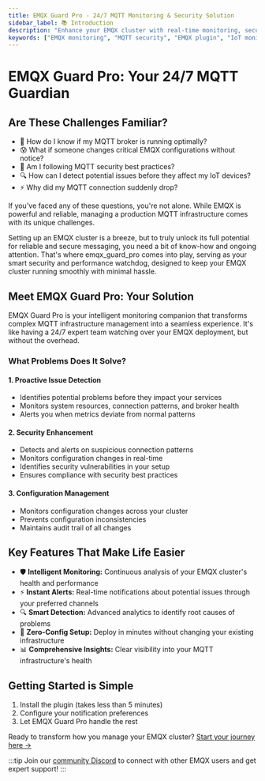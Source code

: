 ```yaml
---
title: EMQX Guard Pro - 24/7 MQTT Monitoring & Security Solution
sidebar_label: 📚 Introduction
description: "Enhance your EMQX cluster with real-time monitoring, security alerts, and performance optimization. Get instant notifications for MQTT broker issues, configuration changes, and security vulnerabilities."
keywords: ["EMQX monitoring", "MQTT security", "EMQX plugin", "IoT monitoring", "MQTT broker security", "MQTT performance", "EMQX alerts", "MQTT monitoring tool", "EMQX cluster management"]
---
```

# EMQX Guard Pro: Your 24/7 MQTT Guardian

## Are These Challenges Familiar?

- 🤔 How do I know if my MQTT broker is running optimally?
- 😰 What if someone changes critical EMQX configurations without notice?
- 💭 Am I following MQTT security best practices?
- 🔍 How can I detect potential issues before they affect my IoT devices?
- ⚡ Why did my MQTT connection suddenly drop?

If you've faced any of these questions, you're not alone. While EMQX is powerful and reliable, managing a production MQTT infrastructure comes with its unique challenges.

Setting up an EMQX cluster is a breeze, but to truly unlock its full potential for reliable and secure messaging, you need a bit of know-how and ongoing attention. That's where emqx_guard_pro comes into play, serving as your smart security and performance watchdog, designed to keep your EMQX cluster running smoothly with minimal hassle.

## Meet EMQX Guard Pro: Your Solution

EMQX Guard Pro is your intelligent monitoring companion that transforms complex MQTT infrastructure management into a seamless experience. It's like having a 24/7 expert team watching over your EMQX deployment, but without the overhead.

### What Problems Does It Solve?

#### 1. Proactive Issue Detection
- Identifies potential problems before they impact your services
- Monitors system resources, connection patterns, and broker health
- Alerts you when metrics deviate from normal patterns

#### 2. Security Enhancement
- Detects and alerts on suspicious connection patterns
- Monitors configuration changes in real-time
- Identifies security vulnerabilities in your setup
- Ensures compliance with security best practices

#### 3. Configuration Management
- Monitors configuration changes across your cluster
- Prevents configuration inconsistencies
- Maintains audit trail of all changes

## Key Features That Make Life Easier

- 🛡️ **Intelligent Monitoring:** Continuous analysis of your EMQX cluster's health and performance
- ⚡ **Instant Alerts:** Real-time notifications about potential issues through your preferred channels
- 🔍 **Smart Detection:** Advanced analytics to identify root causes of problems
- 🚀 **Zero-Config Setup:** Deploy in minutes without changing your existing infrastructure
- 📊 **Comprehensive Insights:** Clear visibility into your MQTT infrastructure's health

## Getting Started is Simple

1. Install the plugin (takes less than 5 minutes)
2. Configure your notification preferences
3. Let EMQX Guard Pro handle the rest

Ready to transform how you manage your EMQX cluster? [Start your journey here →](/EMQX-Guard-Pro/installation)

:::tip
Join our [community Discord](https://discord.gg/d6mEs9VzUc) to connect with other EMQX users and get expert support!
:::
